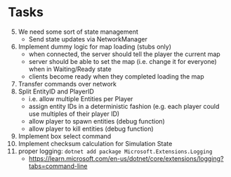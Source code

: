 # Tasks

5. We need some sort of state management
   - Send state updates via NetworkManager
6. Implement dummy logic for map loading (stubs only)
   - when connected, the server should tell the player the current map
   - server should be able to set the map (i.e. change it for everyone) when in Waiting/Ready state
   - clients become ready when they completed loading the map
7. Transfer commands over network
8. Split EntityID and PlayerID
   - i.e. allow multiple Entities per Player
   - assign entity IDs in a deterministic fashion (e.g. each player could use multiples of their player ID)
   - allow player to spawn entities (debug function)
   - allow player to kill entities (debug function)
9. Implement box select command
10. Implement checksum calculation for Simulation State
11. proper logging: `dotnet add package Microsoft.Extensions.Logging`
    - https://learn.microsoft.com/en-us/dotnet/core/extensions/logging?tabs=command-line